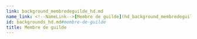 ```yaml
---
link: background_membredeguilde_hd.md
name_link: <!--NameLink-->[Membre de guilde](hd_background_membredeguilde.md)<!--/NameLink-->
id: backgrounds_hd.md#membre-de-guilde
title: Membre de guilde
---
```


